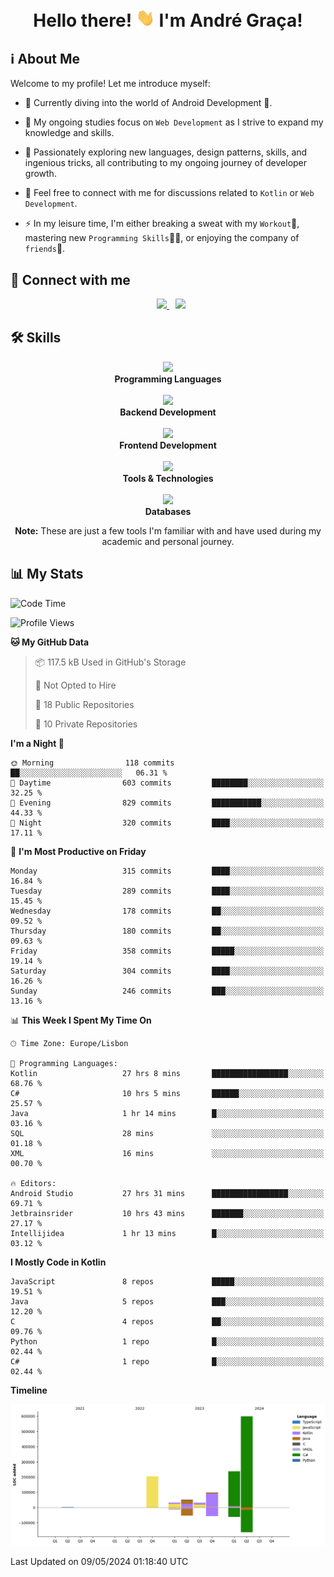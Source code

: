<h1 align="center">Hello there! <img src="https://raw.githubusercontent.com/ABSphreak/ABSphreak/master/gifs/Hi.gif" width="30"> I'm André Graça!</h1>

## ℹ️ About Me

Welcome to my profile! Let me introduce myself:

- 🔭 Currently diving into the world of Android Development 📱.

- 🌱 My ongoing studies focus on `Web Development` as I strive to expand my knowledge and skills.
 
- 🚀 Passionately exploring new languages, design patterns, skills, and ingenious tricks, all contributing to my ongoing journey of developer growth.

- 💬 Feel free to connect with me for discussions related to `Kotlin` or `Web Development`.

- ⚡ In my leisure time, I'm either breaking a sweat with my `Workout`💪, mastering new `Programming Skills`👨‍💻, or enjoying the company of `friends`👥.

## 🤝 Connect with me

<p align="center">
  <a style="margin-left: 10px;" target="_blank" href="mailto:sindrome.gracinha@gmail.com">
    <img width="50px" src="https://play-lh.googleusercontent.com/KSuaRLiI_FlDP8cM4MzJ23ml3og5Hxb9AapaGTMZ2GgR103mvJ3AAnoOFz1yheeQBBI">
  </a>
  <a style="margin-left: 10px;" target="_blank" href="https://twitter.com/Andre_Graca3">
    <img src="https://skillicons.dev/icons?i=twitter">
  </a>
</p>

## 🛠️ Skills

<div align="center">
  <p align="center">
    <img src="https://skillicons.dev/icons?i=kotlin,java,js,ts,python,c&perline=6" /><br/>
    <b>Programming Languages</b><br/><br/>
    <img src="https://skillicons.dev/icons?i=spring,nodejs,express&perline=5" /><br/>
    <b>Backend Development</b><br/><br/>
    <img src="https://skillicons.dev/icons?i=react,nextjs,html,css,bootstrap,tailwind&perline=6" /><br/>
    <b>Frontend Development</b><br/><br/>
    <img src="https://skillicons.dev/icons?i=docker,linux,bash,git,github,androidstudio,jenkins,postman&perline=9" /><br/>
    <b>Tools & Technologies</b><br/><br/>
    <img src="https://skillicons.dev/icons?i=postgres,mongodb&perline=2" /><br/>
    <b>Databases</b>
  </p> 
  <p align="center"><b>Note:</b> These are just a few tools I'm familiar with and have used during my academic and personal journey.</p>
</div>

## 📊 My Stats

<!--START_SECTION:waka-->
![Code Time](http://img.shields.io/badge/Code%20Time-1%2C053%20hrs%204%20mins-blue)

![Profile Views](http://img.shields.io/badge/Profile%20Views-0-blue)

**🐱 My GitHub Data** 

> 📦 117.5 kB Used in GitHub's Storage 
 > 
> 🚫 Not Opted to Hire
 > 
> 📜 18 Public Repositories 
 > 
> 🔑 10 Private Repositories 
 > 
**I'm a Night 🦉** 

```text
🌞 Morning                118 commits         ██░░░░░░░░░░░░░░░░░░░░░░░   06.31 % 
🌆 Daytime                603 commits         ████████░░░░░░░░░░░░░░░░░   32.25 % 
🌃 Evening                829 commits         ███████████░░░░░░░░░░░░░░   44.33 % 
🌙 Night                  320 commits         ████░░░░░░░░░░░░░░░░░░░░░   17.11 % 
```
📅 **I'm Most Productive on Friday** 

```text
Monday                   315 commits         ████░░░░░░░░░░░░░░░░░░░░░   16.84 % 
Tuesday                  289 commits         ████░░░░░░░░░░░░░░░░░░░░░   15.45 % 
Wednesday                178 commits         ██░░░░░░░░░░░░░░░░░░░░░░░   09.52 % 
Thursday                 180 commits         ██░░░░░░░░░░░░░░░░░░░░░░░   09.63 % 
Friday                   358 commits         █████░░░░░░░░░░░░░░░░░░░░   19.14 % 
Saturday                 304 commits         ████░░░░░░░░░░░░░░░░░░░░░   16.26 % 
Sunday                   246 commits         ███░░░░░░░░░░░░░░░░░░░░░░   13.16 % 
```


📊 **This Week I Spent My Time On** 

```text
🕑︎ Time Zone: Europe/Lisbon

💬 Programming Languages: 
Kotlin                   27 hrs 8 mins       █████████████████░░░░░░░░   68.76 % 
C#                       10 hrs 5 mins       ██████░░░░░░░░░░░░░░░░░░░   25.57 % 
Java                     1 hr 14 mins        █░░░░░░░░░░░░░░░░░░░░░░░░   03.16 % 
SQL                      28 mins             ░░░░░░░░░░░░░░░░░░░░░░░░░   01.18 % 
XML                      16 mins             ░░░░░░░░░░░░░░░░░░░░░░░░░   00.70 % 

🔥 Editors: 
Android Studio           27 hrs 31 mins      █████████████████░░░░░░░░   69.71 % 
Jetbrainsrider           10 hrs 43 mins      ███████░░░░░░░░░░░░░░░░░░   27.17 % 
Intellijidea             1 hr 13 mins        █░░░░░░░░░░░░░░░░░░░░░░░░   03.12 % 
```

**I Mostly Code in Kotlin** 

```text
JavaScript               8 repos             █████░░░░░░░░░░░░░░░░░░░░   19.51 % 
Java                     5 repos             ███░░░░░░░░░░░░░░░░░░░░░░   12.20 % 
C                        4 repos             ██░░░░░░░░░░░░░░░░░░░░░░░   09.76 % 
Python                   1 repo              █░░░░░░░░░░░░░░░░░░░░░░░░   02.44 % 
C#                       1 repo              █░░░░░░░░░░░░░░░░░░░░░░░░   02.44 % 
```



**Timeline**

![Lines of Code chart](https://raw.githubusercontent.com/AndreGraca3/AndreGraca3/main/assets/bar_graph.png)


 Last Updated on 09/05/2024 01:18:40 UTC
<!--END_SECTION:waka-->
